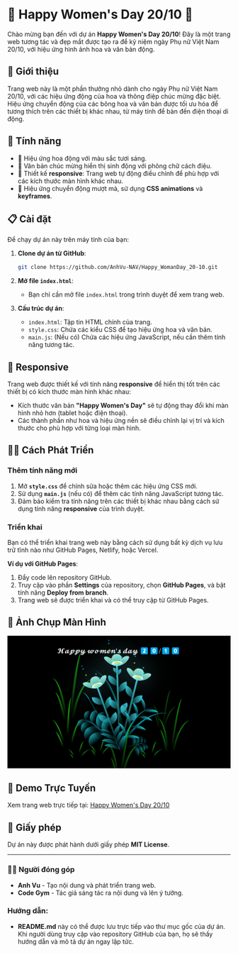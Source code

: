 # 🎉 Happy Women's Day 20/10 🎉

Chào mừng bạn đến với dự án **Happy Women's Day 20/10**! Đây là một trang web tương tác và đẹp mắt được tạo ra để kỷ niệm ngày Phụ nữ Việt Nam 20/10, với hiệu ứng hình ảnh hoa và văn bản động.

## 🌸 Giới thiệu

Trang web này là một phần thưởng nhỏ dành cho ngày Phụ nữ Việt Nam 20/10, với các hiệu ứng động của hoa và thông điệp chúc mừng đặc biệt. Hiệu ứng chuyển động của các bông hoa và văn bản được tối ưu hóa để tương thích trên các thiết bị khác nhau, từ máy tính để bàn đến điện thoại di động.

## 🎯 Tính năng

- 🌼 Hiệu ứng hoa động với màu sắc tươi sáng.
- 🎨 Văn bản chúc mừng hiển thị sinh động với phông chữ cách điệu.
- 📱 Thiết kế **responsive**: Trang web tự động điều chỉnh để phù hợp với các kích thước màn hình khác nhau.
- 🌟 Hiệu ứng chuyển động mượt mà, sử dụng **CSS animations** và **keyframes**.

## 📋 Cài đặt

Để chạy dự án này trên máy tính của bạn:

1. **Clone dự án từ GitHub**:

   ```bash
   git clone https://github.com/AnhVu-NAV/Happy_WomanDay_20-10.git
   ```

2. **Mở file `index.html`**:

   - Bạn chỉ cần mở file `index.html` trong trình duyệt để xem trang web.

3. **Cấu trúc dự án**:
   - `index.html`: Tập tin HTML chính của trang.
   - `style.css`: Chứa các kiểu CSS để tạo hiệu ứng hoa và văn bản.
   - `main.js`: (Nếu có) Chứa các hiệu ứng JavaScript, nếu cần thêm tính năng tương tác.

## 📱 Responsive

Trang web được thiết kế với tính năng **responsive** để hiển thị tốt trên các thiết bị có kích thước màn hình khác nhau:

- Kích thước văn bản **"Happy Women's Day"** sẽ tự động thay đổi khi màn hình nhỏ hơn (tablet hoặc điện thoại).
- Các thành phần như hoa và hiệu ứng nền sẽ điều chỉnh lại vị trí và kích thước cho phù hợp với từng loại màn hình.

## 👩‍💻 Cách Phát Triển

### Thêm tính năng mới

1. Mở **`style.css`** để chỉnh sửa hoặc thêm các hiệu ứng CSS mới.
2. Sử dụng **`main.js`** (nếu có) để thêm các tính năng JavaScript tương tác.
3. Đảm bảo kiểm tra tính năng trên các thiết bị khác nhau bằng cách sử dụng tính năng **responsive** của trình duyệt.

### Triển khai

Bạn có thể triển khai trang web này bằng cách sử dụng bất kỳ dịch vụ lưu trữ tĩnh nào như GitHub Pages, Netlify, hoặc Vercel.

**Ví dụ với GitHub Pages**:

1. Đẩy code lên repository GitHub.
2. Truy cập vào phần **Settings** của repository, chọn **GitHub Pages**, và bật tính năng **Deploy from branch**.
3. Trang web sẽ được triển khai và có thể truy cập từ GitHub Pages.

## 📸 Ảnh Chụp Màn Hình

![Screenshot](/Screenshot.png)

## 🎉 Demo Trực Tuyến

Xem trang web trực tiếp tại: [Happy Women's Day 20/10](https://anhvu-nav.github.io/Happy_WomanDay_20-10/)

## 📄 Giấy phép

Dự án này được phát hành dưới giấy phép **MIT License**.

---

### 👨‍💻 Người đóng góp

- **Anh Vu** - Tạo nội dung và phát triển trang web.
- **Code Gym** - Tác giả sáng tác ra nội dung và lên ý tưởng.

### Hướng dẫn:

- **README.md** này có thể được lưu trực tiếp vào thư mục gốc của dự án. Khi người dùng truy cập vào repository GitHub của bạn, họ sẽ thấy hướng dẫn và mô tả dự án ngay lập tức.
